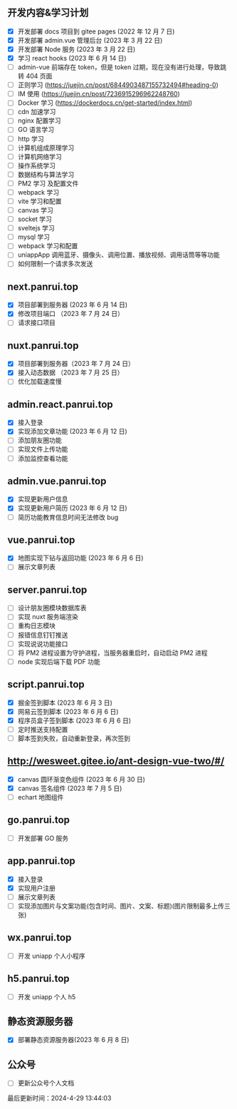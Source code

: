 <!--
 * @Description: 计划表
 * @Author: panrui
 * @Date: 2021-09-28 12:50:13
 * @LastEditTime: 2023-07-25 13:08:01
 * @LastEditors: panrui
 * 不忘初心,不负梦想
-->

## 开发内容&学习计划

- [x] 开发部署 docs 项目到 gitee pages (2022 年 12 月 7 日)
- [x] 开发部署 admin.vue 管理后台 (2023 年 3 月 22 日)
- [x] 开发部署 Node 服务 (2023 年 3 月 22 日)
- [x] 学习 react hooks (2023 年 6 月 14 日)
- [ ] admin-vue 前端存在 token，但是 token 过期，现在没有进行处理，导致跳转 404 页面
- [ ] 正则学习 (https://juejin.cn/post/6844903487155732494#heading-0)
- [ ] IM 使用 (https://juejin.cn/post/7236915296962248760)
- [ ] Docker 学习 (https://dockerdocs.cn/get-started/index.html)
- [ ] cdn 加速学习
- [ ] nginx 配置学习
- [ ] GO 语言学习
- [ ] http 学习
- [ ] 计算机组成原理学习
- [ ] 计算机网络学习
- [ ] 操作系统学习
- [ ] 数据结构与算法学习
- [ ] PM2 学习 及配置文件
- [ ] webpack 学习
- [ ] vite 学习和配置
- [ ] canvas 学习
- [ ] socket 学习
- [ ] sveltejs 学习
- [ ] mysql 学习
- [ ] webpack 学习和配置
- [ ] uniappApp 调用蓝牙、摄像头、调用位置、播放视频、调用话筒等等功能
- [ ] 如何限制一个请求多次发送

## next.panrui.top

- [x] 项目部署到服务器 (2023 年 6 月 14 日)
- [x] 修改项目端口 （2023 年 7 月 24 日）
- [ ] 请求接口项目

## nuxt.panrui.top

- [x] 项目部署到服务器（2023 年 7 月 24 日）
- [x] 接入动态数据 （2023 年 7 月 25 日）
- [ ] 优化加载速度慢

## admin.react.panrui.top

- [x] 接入登录
- [x] 实现添加文章功能 (2023 年 6 月 12 日)
- [ ] 添加朋友圈功能
- [ ] 实现文件上传功能
- [ ] 添加监控查看功能

## admin.vue.panrui.top

- [x] 实现更新用户信息
- [x] 实现更新用户简历 (2023 年 6 月 12 日)
- [ ] 简历功能教育信息时间无法修改 bug

## vue.panrui.top

- [x] 地图实现下钻与返回功能 (2023 年 6 月 6 日)
- [ ] 展示文章列表

## server.panrui.top

- [ ] 设计朋友圈模块数据库表
- [ ] 实现 nuxt 服务端渲染
- [ ] 重构日志模块
- [ ] 报错信息钉钉推送
- [ ] 实现说说功能接口
- [ ] 将 PM2 进程设置为守护进程，当服务器重启时，自动启动 PM2 进程
- [ ] node 实现后端下载 PDF 功能

## script.panrui.top

- [x] 掘金签到脚本 (2023 年 6 月 3 日)
- [x] 网易云签到脚本 (2023 年 6 月 6 日)
- [x] 程序员盒子签到脚本 (2023 年 6 月 6 日)
- [ ] 定时推送支持配置
- [ ] 脚本签到失败，自动重新登录，再次签到

## http://wesweet.gitee.io/ant-design-vue-two/#/

- [x] canvas 圆环渐变色组件 (2023 年 6 月 30 日)
- [x] canvas 签名组件 (2023 年 7 月 5 日)
- [ ] echart 地图组件

## go.panrui.top

- [ ] 开发部署 GO 服务

## app.panrui.top

- [x] 接入登录
- [x] 实现用户注册
- [ ] 展示文章列表
- [ ] 实现添加图片与文案功能(包含时间、图片、文案、标题)(图片限制最多上传三张)

## wx.panrui.top

- [ ] 开发 uniapp 个人小程序

## h5.panrui.top

- [ ] 开发 uniapp 个人 h5

## 静态资源服务器

- [x] 部署静态资源服务器(2023 年 6 月 8 日)

## 公众号

- [ ] 更新公众号个人文档



最后更新时间：2024-4-29 13:44:03